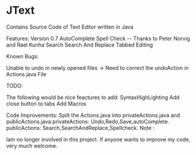 # JText

Contains Source Code of Text Editor written in Java

Features:
Version 0.7
AutoComplete
Spell Check -- Thanks to Peter Norvig and Rael Kunha 
Search 
Search And Replace
Tabbed Editing

Known Bugs:

Unable to undo in newly opened files -> Need to correct the undoAction in Actions.java File

TODO:

The following would be nice feactures to add:
SyntaxHighLighting
Add close button to tabs
Add Macros

Code Improvements:
Spilt the Actions.java into privateActions.java and publicActions.java
privateActions: Undo,Redo,Save,autoComplete.
publicActions: Search,SearchAndReplace,Spellcheck.
Note : 

Iam no longer involved in this project.
If anyone wants to improve my code, very much welcome.
